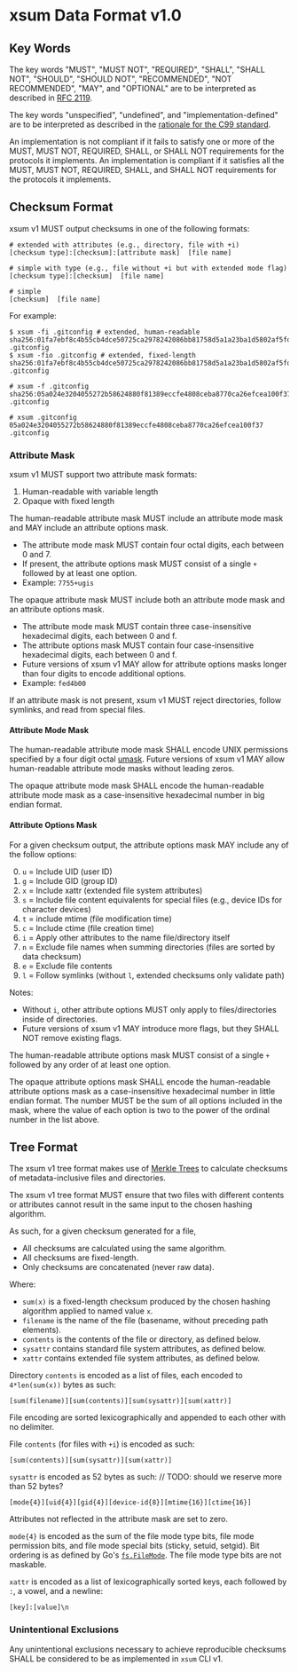 # xsum Data Format v1.0

## Key Words
The key words "MUST", "MUST NOT", "REQUIRED", "SHALL", "SHALL NOT", "SHOULD", "SHOULD NOT", "RECOMMENDED", "NOT RECOMMENDED", "MAY", and "OPTIONAL" are to be interpreted as described in [RFC 2119](http://tools.ietf.org/html/rfc2119).

The key words "unspecified", "undefined", and "implementation-defined" are to be interpreted as described in the [rationale for the C99 standard](http://www.open-std.org/jtc1/sc22/wg14/www/C99RationaleV5.10.pdf#page=18).

An implementation is not compliant if it fails to satisfy one or more of the MUST, MUST NOT, REQUIRED, SHALL, or SHALL NOT requirements for the protocols it implements.
An implementation is compliant if it satisfies all the MUST, MUST NOT, REQUIRED, SHALL, and SHALL NOT requirements for the protocols it implements.

## Checksum Format

xsum v1 MUST output checksums in one of the following formats: 
```
# extended with attributes (e.g., directory, file with +i)
[checksum type]:[checksum]:[attribute mask]  [file name]

# simple with type (e.g., file without +i but with extended mode flag)
[checksum type]:[checksum]  [file name]

# simple
[checksum]  [file name]
```

For example:
```
$ xsum -fi .gitconfig # extended, human-readable
sha256:01fa7ebf8c4b55cb4dce50725ca2978242086bb81758d5a1a23ba1d5802af5fd:7777+ugi  .gitconfig
$ xsum -fio .gitconfig # extended, fixed-length
sha256:01fa7ebf8c4b55cb4dce50725ca2978242086bb81758d5a1a23ba1d5802af5fd:fff4300  .gitconfig
```

```
# xsum -f .gitconfig
sha256:05a024e3204055272b58624880f81389eccfe4808ceba8770ca26efcea100f37  .gitconfig
```

```
# xsum .gitconfig
05a024e3204055272b58624880f81389eccfe4808ceba8770ca26efcea100f37  .gitconfig
```

### Attribute Mask

xsum v1 MUST support two attribute mask formats:
1. Human-readable with variable length
2. Opaque with fixed length

The human-readable attribute mask MUST include an attribute mode mask and MAY include an attribute options mask.
- The attribute mode mask MUST contain four octal digits, each between 0 and 7.
- If present, the attribute options mask MUST consist of a single `+` followed by at least one option.
- Example: `7755+ugis`

The opaque attribute mask MUST include both an attribute mode mask and an attribute options mask.
- The attribute mode mask MUST contain three case-insensitive hexadecimal digits, each between 0 and f.
- The attribute options mask MUST contain four case-insensitive hexadecimal digits, each between 0 and f.
- Future versions of xsum v1 MAY allow for attribute options masks longer than four digits to encode additional options.
- Example: `fed4b00`

If an attribute mask is not present, xsum v1 MUST reject directories, follow symlinks, and read from special files.

#### Attribute Mode Mask

The human-readable attribute mode mask SHALL encode UNIX permissions specified by a four digit octal [umask](https://en.wikipedia.org/wiki/Umask). 
Future versions of xsum v1 MAY allow human-readable attribute mode masks without leading zeros.

The opaque attribute mode mask SHALL encode the human-readable attribute mode mask as a case-insensitive hexadecimal number in big endian format.

#### Attribute Options Mask

For a given checksum output, the attribute options mask MAY include any of the follow options:

0. `u` = Include UID (user ID)
1. `g` = Include GID (group ID)
2. `x` = Include xattr (extended file system attributes)
3. `s` = Include file content equivalents for special files (e.g., device IDs for character devices)
4. `t` = include mtime (file modification time)
5. `c` = Include ctime (file creation time)
6. `i` = Apply other attributes to the name file/directory itself
7. `n` = Exclude file names when summing directories (files are sorted by data checksum)
8. `e` = Exclude file contents
9. `l` = Follow symlinks (without `l`, extended checksums only validate path)

Notes:
- Without `i`, other attribute options MUST only apply to files/directories inside of directories.
- Future versions of xsum v1 MAY introduce more flags, but they SHALL NOT remove existing flags.

The human-readable attribute options mask MUST consist of a single `+` followed by any order of at least one option.

The opaque attribute options mask SHALL encode the human-readable attribute options mask as a case-insensitive hexadecimal number in little endian format.
The number MUST be the sum of all options included in the mask, where the value of each option is two to the power of the ordinal number in the list above.

## Tree Format

The xsum v1 tree format makes use of [Merkle Trees](https://en.wikipedia.org/wiki/Merkle_tree) to calculate checksums of metadata-inclusive files and directories.

The xsum v1 tree format MUST ensure that two files with different contents or attributes cannot result in the same input to the chosen hashing algorithm.

As such, for a given checksum generated for a file,
- All checksums are calculated using the same algorithm.
- All checksums are fixed-length.
- Only checksums are concatenated (never raw data).

Where:
- `sum(x)` is a fixed-length checksum produced by the chosen hashing algorithm applied to named value `x`.
- `filename` is the name of the file (basename, without preceding path elements).
- `contents` is the contents of the file or directory, as defined below.
- `sysattr` contains standard file system attributes, as defined below.
- `xattr` contains extended file system attributes, as defined below.

Directory `contents` is encoded as a list of files, each encoded to `4*len(sum(x))` bytes as such:
```
[sum(filename)][sum(contents)][sum(sysattr)][sum(xattr)]
```
File encoding are sorted lexicographically and appended to each other with no delimiter. 

File `contents` (for files with `+i`) is encoded as such:
```
[sum(contents)][sum(sysattr)][sum(xattr)]
```

`sysattr` is encoded as 52 bytes as such: // TODO: should we reserve more than 52 bytes?
```
[mode{4}][uid{4}][gid{4}][device-id{8}][mtime{16}][ctime{16}]
```
Attributes not reflected in the attribute mask are set to zero.

`mode{4}` is encoded as the sum of the file mode type bits, file mode permission bits, and file mode special bits (sticky, setuid, setgid).
Bit ordering is as defined by Go's [`fs.FileMode`](https://pkg.go.dev/io/fs#FileMode).
The file mode type bits are not maskable.

`xattr` is encoded as a list of lexicographically sorted keys, each followed by `:`, a vowel, and a newline:
```
[key]:[value]\n
```


### Unintentional Exclusions

Any unintentional exclusions necessary to achieve reproducible checksums SHALL be considered to be as implemented in `xsum` CLI v1. 

